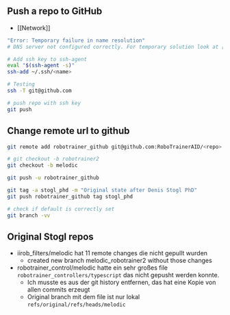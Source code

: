 ## Push a repo to GitHub
- [[Network]]
```bash
"Error: Temporary failure in name resolution"
# DNS server not configured correctly. For temporary solution look at [[Network]]

# Add ssh key to ssh-agent
eval "$(ssh-agent -s)"
ssh-add ~/.ssh/<name>

# Testing
ssh -T git@github.com

# push repo with ssh key
git push
```
## Change remote url to github
```bash
git remote add robotrainer_github git@github.com:RoboTrainerAID/<repo>.git

# git checkout -b robotrainer2
git checkout -b melodic

git push -u robotrainer_github

git tag -a stogl_phd -m "Original state after Denis Stogl PhD"
git push robotrainer_github tag stogl_phd

# check if default is correctly set
git branch -vv
```

## Original Stogl repos
- iirob_filters/melodic hat 11 remote changes die nicht gepullt wurden
	- created new branch melodic_robotrainer2 without those changes
- robotrainer_control/melodic hatte ein sehr großes file `robotrainer_controllers/typescript` das nicht gepusht werden konnte.
	- Ich musste es aus der git history entfernen, das hat eine Kopie von allen commits erzeugt
	- Original branch mit dem file ist nur lokal `refs/original/refs/heads/melodic`
